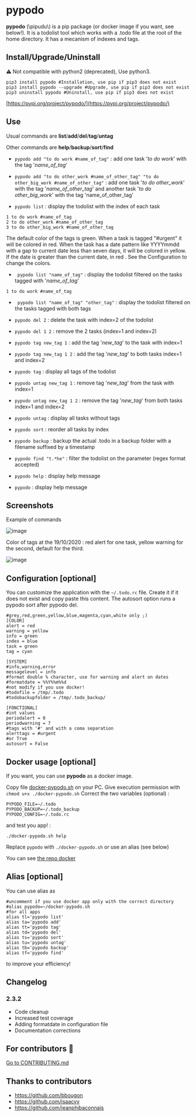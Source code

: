 # pypodo

**pypodo** (\pipudu\\) is a pip package (or docker image if you want, see below!). It is a todolist tool which works with a .todo file at the root of the home directory. It has a mecanism of indexes and tags.

## Install/Upgrade/Uninstall

:warning: Not compatible with python2 (deprecated), Use python3.

```
pip3 install pypodo #Installation, use pip if pip3 does not exist
pip3 install pypodo --upgrade #Upgrade, use pip if pip3 does not exist
pip3 uninstall pypodo #Uninstall, use pip if pip3 does not exist
```

[https://pypi.org/project/pypodo/](https://pypi.org/project/pypodo/)

## Use

Usual commands are **list**/**add**/**del**/**tag**/**untag**

Other commands are **help**/**backup**/**sort**/**find**

- ``pypodo add "to do work #name_of_tag"`` : add one task '_to do work_' with the tag '_name_of_tag_'

- ``pypodo add "to do other_work #name_of_other_tag" "to do other_big_work #name_of_other_tag"`` : add one task '_to do other_work_' with the tag '_name_of_other_tag_' and another task '_to do other_big_work_' with the tag 'name_of_other_tag'

- ``pypodo list`` : display the todolist with the index of each task

```
1 to do work #name_of_tag
2 to do other_work #name_of_other_tag
3 to do other_big_work #name_of_other_tag
```

The default color of the tags is green. When a task is tagged "#urgent" it will be colored in red. When the task has a date pattern like YYYYmmdd with a gap to current date less than seven days, it will be colored in yellow. If the date is greater than the current date, in red . See the Configuration to change the colors.

- `` pypodo list "name_of_tag"`` : display the todolist filtered on the tasks tagged with '_name_of_tag_'

```
1 to do work #name_of_tag
```

- `` pypodo list "name_of_tag" "other_tag"`` : display the todolist filtered on the tasks tagged with both tags

- ``pypodo del 2``  : delete the task with index=2 of the todolist

- ``pypodo del 1 2`` : remove the 2 tasks (index=1 and index=2)

- ``pypodo tag new_tag 1`` : add the tag '_new_tag_' to the task with index=1

- ``pypodo tag new_tag 1 2`` : add the tag '_new_tag_' to both tasks index=1 and index=2

- ``pypodo tag`` : display all tags of the todolist

- ``pypodo untag new_tag 1`` : remove tag '_new_tag_' from the task with index=1

- ``pypodo untag new_tag 1 2`` : remove the tag '_new_tag_' from both tasks index=1 and index=2

- ``pypodo untag`` : display all tasks without tags

- ``pypodo sort`` :  reorder all tasks by index

- ``pypodo backup`` : backup the actual .todo in a backup folder with a filename suffixed by a timestamp

- ``pypodo find "t.*he"`` : filter the todolist on the parameter (regex format accepted)

- ``pypodo help`` : display help message

- ``pypodo`` : display help message


## Screenshots

Example of commands

![image](https://user-images.githubusercontent.com/45128847/95683314-c75dd400-0bea-11eb-900c-bf1aafc09999.png)

Color of tags at the 19/10/2020 : red alert for one task, yellow warning for the second, default for the third.

![image](https://user-images.githubusercontent.com/45128847/96498585-88fc9080-124c-11eb-9050-4adacb7204a1.png)

## Configuration [optional]

You can customize the application with the ``~/.todo.rc`` file. Create it if it does not exist and copy paste this content. The autosort option runs a pypodo sort after pypodo del.

```
#grey,red,green,yellow,blue,magenta,cyan,white only ;)
[COLOR]
alert = red
warning = yellow
info = green
index = blue
task = green
tag = cyan

[SYSTEM]
#info,warning,error
messagelevel = info
#format double % character, use for warning and alert on dates
#formatdate = %%Y%%m%%d
#not modify if you use docker!
#todofile = /tmp/.todo
#todobackupfolder = /tmp/.todo_backup/

[FONCTIONAL]
#int values
periodalert = 0
periodwarning = 7
#tags with '#' and with a coma separation
alerttags = #urgent
#or True
autosort = False
```

## Docker usage [optional]

If you want, you can use **pypodo** as a docker image.

Copy file [docker-pypodo.sh](https://github.com/thib1984/pypodo/blob/master/docker-pypodo.sh) on your PC.
Give execution permission with ``chmod u+x ./docker-pypodo.sh``
Correct the two variables (optional) :

```
PYPODO_FILE=~/.todo
PYPODO_BACKUP=~/.todo_backup
PYPODO_CONFIG=~/.todo.rc
```

and test you app! :

```
./docker-pypodo.sh help
```

Replace ``pypodo`` with ``./docker-pypodo.sh`` or use an alias (see below)

You can see [the repo docker](https://hub.docker.com/r/thibaultgarcon/pypodo)

## Alias [optional]

You can use alias as

```
#uncomment if you use docker app only with the correct directory
#alias pypodo=~/docker-pypodo.sh
#for all apps
alias tl='pypodo list'
alias ta='pypodo add'
alias tt='pypodo tag'
alias td='pypodo del'
alias ts='pypodo sort'
alias tu='pypodo untag'
alias tb='pypodo backup'
alias tf='pypodo find'
```

to improve your efficiency!

## Changelog

### 2.3.2

- Code cleanup
- Increased test coverage
- Adding formatdate in configuration file
- Documentation corrections

## For contributors :construction_worker:

[Go to CONTRIBUTING.md](https://github.com/thib1984/pypodo/blob/master/CONTRIBUTING.md)

## Thanks to contributors
- https://github.com/bbougon
- https://github.com/isaacvv
- https://github.com/jeanphibaconnais
